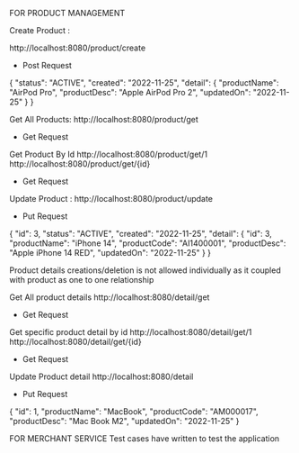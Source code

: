 FOR PRODUCT MANAGEMENT

Create Product :

http://localhost:8080/product/create
- Post Request

{
  "status": "ACTIVE",
  "created": "2022-11-25",
  "detail": {
    "productName": "AirPod Pro",
    "productDesc": "Apple AirPod Pro 2",
    "updatedOn": "2022-11-25"
  }
}

Get All Products:
http://localhost:8080/product/get
- Get Request

Get Product By Id
http://localhost:8080/product/get/1
http://localhost:8080/product/get/{id}
- Get Request

Update Product :
http://localhost:8080/product/update
- Put Request

{
    "id": 3,
    "status": "ACTIVE",
    "created": "2022-11-25",
    "detail": {
        "id": 3,
        "productName": "iPhone 14",
        "productCode": "AI1400001",
        "productDesc": "Apple iPhone 14 RED",
        "updatedOn": "2022-11-25"
    }
}


Product details creations/deletion is not allowed individually as it coupled with product as one to one relationship

Get All product details
http://localhost:8080/detail/get
- Get Request


Get specific product detail by id
http://localhost:8080/detail/get/1
http://localhost:8080/detail/get/{id}
- Get Request

Update Product detail
http://localhost:8080/detail
- Put Request

{
    "id": 1,
    "productName": "MacBook",
    "productCode": "AM000017",
    "productDesc": "Mac Book M2",
    "updatedOn": "2022-11-25"
}



FOR MERCHANT SERVICE
Test cases have written to test the application


